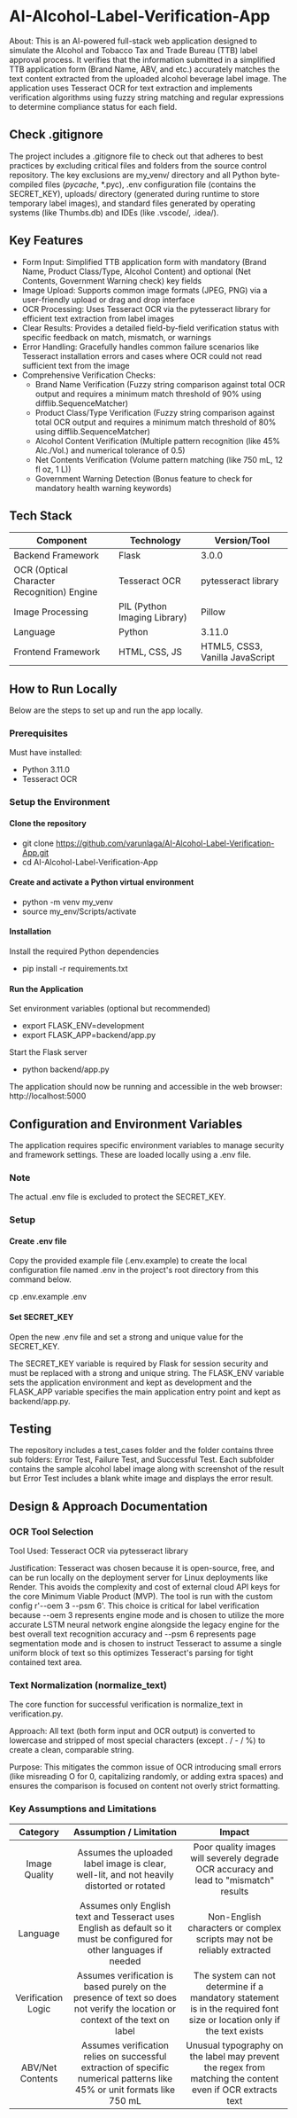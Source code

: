 # AI-Alcohol-Label-Verification-App

About: This is an AI-powered full-stack web application designed to simulate the Alcohol and Tobacco Tax and Trade Bureau ($\text{TTB}$) label approval process. It verifies that the information submitted in a simplified $\text{TTB}$ application form (Brand Name, $\text{ABV}$, and etc.) accurately matches the text content extracted from the uploaded alcohol beverage label image. The application uses Tesseract OCR for text extraction and implements verification algorithms using fuzzy string matching and regular expressions to determine compliance status for each field.

## Check .gitignore

The project includes a .gitignore file to check out that adheres to best practices by excluding critical files and folders from the source control repository. The key exclusions are my_venv/ directory and all Python byte-compiled files (_pycache_, *.pyc), .env configuration file (contains the SECRET_KEY), uploads/ directory (generated during runtime to store temporary label images), and standard files generated by operating systems (like Thumbs.db) and IDEs (like .vscode/, .idea/).


## Key Features

- Form Input: Simplified TTB application form with mandatory (Brand Name, Product Class/Type, Alcohol Content) and optional (Net Contents, Government Warning check) key fields
- Image Upload: Supports common image formats (JPEG, PNG) via a user-friendly upload or drag and drop interface
- OCR Processing: Uses Tesseract OCR via the pytesseract library for efficient text extraction from label images
- Clear Results: Provides a detailed field-by-field verification status with specific feedback on match, mismatch, or warnings
- Error Handling: Gracefully handles common failure scenarios like Tesseract installation errors and cases where OCR could not read sufficient text from the image
- Comprehensive Verification Checks:
  - Brand Name Verification (Fuzzy string comparison against total OCR output and requires a minimum match threshold of 90% using difflib.SequenceMatcher)
  - Product Class/Type Verification (Fuzzy string comparison against total OCR output and requires a minimum match threshold of 80% using difflib.SequenceMatcher)
  - Alcohol Content Verification (Multiple pattern recognition (like 45% $\text{Alc.}$/Vol.) and numerical tolerance of 0.5)
  - Net Contents Verification (Volume pattern matching (like 750 $\text{mL}$, 12 fl oz, 1 L))
  - Government Warning Detection (Bonus feature to check for mandatory health warning keywords)

## Tech Stack

|                  Component                 |          Technology          |           Version/Tool          |   
|--------------------------------------------|------------------------------|---------------------------------|
|              Backend Framework             |             Flask            |              3.0.0              |
| OCR (Optical Character Recognition) Engine |         Tesseract OCR        |       pytesseract library       |
|              Image Processing              | PIL (Python Imaging Library) |              Pillow             |
|                  Language                  |            Python            |              3.11.0             |
|             Frontend Framework             |         HTML, CSS, JS        | HTML5, CSS3, Vanilla JavaScript |


## How to Run Locally

Below are the steps to set up and run the app locally.

### Prerequisites

Must have installed:

- Python 3.11.0
- Tesseract OCR

### Setup the Environment

#### Clone the repository

- git clone https://github.com/varunlaga/AI-Alcohol-Label-Verification-App.git
- cd AI-Alcohol-Label-Verification-App

#### Create and activate a Python virtual environment

- python -m venv my_venv
- source my_env/Scripts/activate

#### Installation

Install the required Python dependencies

- pip install -r requirements.txt

#### Run the Application

Set environment variables (optional but recommended)

- export FLASK_ENV=development
- export FLASK_APP=backend/app.py

Start the Flask server

- python backend/app.py

The application should now be running and accessible in the web browser: http://localhost:5000

## Configuration and Environment Variables

The application requires specific environment variables to manage security and framework settings. These are loaded locally using a .env file.

### Note

The actual .env file is excluded to protect the SECRET_KEY.

### Setup

#### Create .env file

Copy the provided example file (.env.example) to create the local configuration file named .env in the project's root directory from this command below.

cp .env.example .env

#### Set SECRET_KEY

Open the new .env file and set a strong and unique value for the SECRET_KEY.

The SECRET_KEY variable is required by Flask for session security and must be replaced with a strong and unique string. The FLASK_ENV variable sets the application environment and kept as development and the FLASK_APP variable specifies the main application entry point and kept as backend/app.py.

## Testing

The repository includes a test_cases folder and the folder contains three sub folders: Error Test, Failure Test, and Successful Test. Each subfolder contains the sample alcohol label image along with screenshot of the result but Error Test includes a blank white image and displays the error result.

## Design & Approach Documentation

### OCR Tool Selection

Tool Used: Tesseract OCR via pytesseract library

Justification: Tesseract was chosen because it is open-source, free, and can be run locally on the deployment server for Linux deployments like Render. This avoids the complexity and cost of external cloud API keys for the core Minimum Viable Product (MVP). The tool is run with the custom config r'--oem 3 --psm 6'. This choice is critical for label verification because --oem 3 represents engine mode and is chosen to utilize the more accurate LSTM neural network engine alongside the legacy engine for the best overall text recognition accuracy and --psm 6 represents page segmentation mode and is chosen to instruct Tesseract to assume a single uniform block of text so this optimizes Tesseract's parsing for tight contained text area.

### Text Normalization (normalize_text)

The core function for successful verification is normalize_text in verification.py.

Approach: All text (both form input and OCR output) is converted to lowercase and stripped of most special characters (except $\text{.}$ / $\text{-}$ / %) to create a clean, comparable string.

Purpose: This mitigates the common issue of OCR introducing small errors (like misreading O for 0, capitalizing randomly, or adding extra spaces) and ensures the comparison is focused on content not overly strict formatting.

### Key Assumptions and Limitations

|      Category      |                                                    Assumption / Limitation                                                   |                                                         Impact                                                         |   
|:------------------:|:----------------------------------------------------------------------------------------------------------------------------:|:----------------------------------------------------------------------------------------------------------------------:|
|    Image Quality   |                   Assumes the uploaded label image is clear, well-lit, and not heavily distorted or rotated                  |                  Poor quality images will severely degrade OCR accuracy and lead to "mismatch" results                 |  
|      Language      |    Assumes only English text and Tesseract uses English as default so it must be configured for other languages if needed    |                         Non-English characters or complex scripts may not be reliably extracted                        |   
| Verification Logic | Assumes verification is based purely on the presence of text so does not verify the location or context of the text on label | The system can not determine if a mandatory statement is in the required font size or location only if the text exists |   
|  ABV/Net Contents  |   Assumes verification relies on successful extraction of specific numerical patterns like 45% or unit formats like 750 mL   |        Unusual typography on the label may prevent the regex from matching the content even if OCR extracts text       |   









